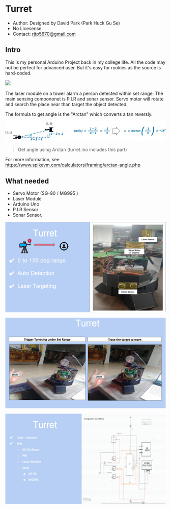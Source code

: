 # Turret

- Author: Designed by David Park (Park Huck Gu Se)
- No Licesense
- Contact: rjtp5670@gmail.com

## Intro

This is my personal Arduino Project back in my college life.
All the code may not be perfect for advanced user. But it's easy for rookies as the source is hard-coded.

![](/imgs/Turret/turret.gif)

The laser module on a tower alarm a person detected within set range.
The main sensing compononet is P.I.R and sonar sensor. Servo motor will rotate and search the place near than target the object detected.

The formula to get angle is the "Arctan" which converts a tan reversly.

![](/imgs/Turret/Arctan_Formula.jpg)

> Get angle using Arctan (turret.ino includes this part)

For more information, see https://www.spikevm.com/calculators/framing/arctan-angle.php

## What needed

- Servo Motor (SG-90 / MG995 )
- Laser Module
- Arduino Uno
- P.I.R Sensor
- Sonar Sensor.

![](/imgs/Turret/turret_intro.png)

![](/imgs/Turret/turret_exp.png)

![](/imgs/Turret/turret_hardware.png)
